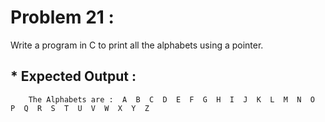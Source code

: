 # Problem 21 :

Write a program in C to print all the alphabets using a pointer.

## * Expected Output :

        The Alphabets are :  A  B  C  D  E  F  G  H  I  J  K  L  M  N  O  P  Q  R  S  T  U  V  W  X  Y  Z 